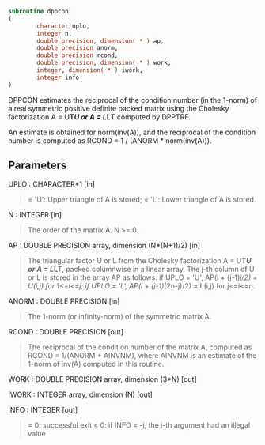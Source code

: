 ```fortran
subroutine dppcon
(
        character uplo,
        integer n,
        double precision, dimension( * ) ap,
        double precision anorm,
        double precision rcond,
        double precision, dimension( * ) work,
        integer, dimension( * ) iwork,
        integer info
)
```

DPPCON estimates the reciprocal of the condition number (in the
1-norm) of a real symmetric positive definite packed matrix using
the Cholesky factorization A = U**T*U or A = L*L**T computed by
DPPTRF.

An estimate is obtained for norm(inv(A)), and the reciprocal of the
condition number is computed as RCOND = 1 / (ANORM * norm(inv(A))).

## Parameters
UPLO : CHARACTER*1 [in]
> = 'U':  Upper triangle of A is stored;
> = 'L':  Lower triangle of A is stored.

N : INTEGER [in]
> The order of the matrix A.  N >= 0.

AP : DOUBLE PRECISION array, dimension (N*(N+1)/2) [in]
> The triangular factor U or L from the Cholesky factorization
> A = U**T*U or A = L*L**T, packed columnwise in a linear
> array.  The j-th column of U or L is stored in the array AP
> as follows:
> if UPLO = 'U', AP(i + (j-1)*j/2) = U(i,j) for 1<=i<=j;
> if UPLO = 'L', AP(i + (j-1)*(2n-j)/2) = L(i,j) for j<=i<=n.

ANORM : DOUBLE PRECISION [in]
> The 1-norm (or infinity-norm) of the symmetric matrix A.

RCOND : DOUBLE PRECISION [out]
> The reciprocal of the condition number of the matrix A,
> computed as RCOND = 1/(ANORM * AINVNM), where AINVNM is an
> estimate of the 1-norm of inv(A) computed in this routine.

WORK : DOUBLE PRECISION array, dimension (3*N) [out]

IWORK : INTEGER array, dimension (N) [out]

INFO : INTEGER [out]
> = 0:  successful exit
> < 0:  if INFO = -i, the i-th argument had an illegal value
